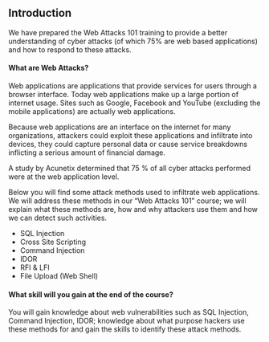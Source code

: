 ## Introduction

We have prepared the Web Attacks 101 training to provide a better understanding of cyber attacks (of which 75% are web based applications) and how to respond to these attacks.

#### What are Web Attacks?

Web applications are applications that provide services for users through a browser interface. Today web applications make up a large portion of internet usage. Sites such as Google, Facebook and YouTube (excluding the mobile applications) are actually web applications.

Because web applications are an interface on the internet for many organizations, attackers could exploit these applications and infiltrate into devices, they could capture personal data or cause service breakdowns inflicting a serious amount of financial damage. 

A study by Acunetix determined that 75 % of all cyber attacks performed were at the web application level.

Below you will find some attack methods used to infiltrate web applications. We will address these methods in our “Web Attacks 101” course; we will explain what these methods are, how and why attackers use them and how we can detect such activities.

- SQL Injection
- Cross Site Scripting
- Command Injection
- IDOR
- RFI & LFI
- File Upload (Web Shell)

#### What skill will you gain at the end of the course?

You will gain knowledge about web  vulnerabilities such as SQL Injection, Command Injection, IDOR; knowledge about what purpose hackers use these methods for and gain the skills to identify these attack methods.


